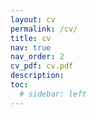 ```yaml
---
layout: cv
permalink: /cv/
title: cv
nav: true
nav_order: 2
cv_pdf: cv.pdf
description:
toc:
  # sidebar: left
---
```

